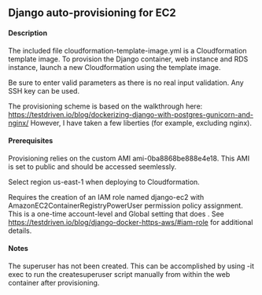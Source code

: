 ## Django auto-provisioning for EC2


#### Description

The included file cloudformation-template-image.yml is a Cloudformation template image. To provision the Django container, web instance and RDS instance, launch a new Cloudformation using the template image.

Be sure to enter valid parameters as there is no real input validation. Any SSH key can be used.

The provisioning scheme is based on the walkthrough here: https://testdriven.io/blog/dockerizing-django-with-postgres-gunicorn-and-nginx/ However, I have taken a few liberties (for example, excluding nginx).

#### Prerequisites

Provisioning relies on the custom AMI ami-0ba8868be888e4e18. This AMI is set to public and should be accessed seemlessly.

Select region us-east-1 when deploying to Cloudformation.

Requires the creation of an IAM role named django-ec2 with AmazonEC2ContainerRegistryPowerUser permission policy assignment. This is a one-time account-level and Global setting that does . See https://testdriven.io/blog/django-docker-https-aws/#iam-role for additional details.


#### Notes

The superuser has not been created. This can be accomplished by using -it exec to run the createsuperuser script manually from within the web container after provisioning.

